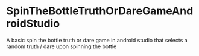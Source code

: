 # SpinTheBottleTruthOrDareGameAndroidStudio
A basic spin the bottle truth or dare game in android studio that selects a random truth / dare upon spinning the bottle
